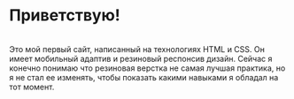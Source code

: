 # Приветствую!
<br>
Это мой первый сайт, написанный на технологиях HTML и CSS. Он имеет мобильный адаптив и резиновый респонсив дизайн.
Сейчас я конечно понимаю что резиновая верстка не самая лучшая практика, но я не стал ее изменять, чтобы показать какими навыками я обладал на тот момент.
